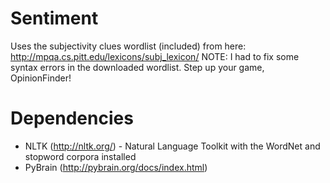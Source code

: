 Sentiment
=========

Uses the subjectivity clues wordlist (included) from here: http://mpqa.cs.pitt.edu/lexicons/subj_lexicon/
NOTE: I had to fix some syntax errors in the downloaded wordlist. Step up your game, OpinionFinder!

Dependencies
============
* NLTK (http://nltk.org/) - Natural Language Toolkit with the WordNet and stopword corpora installed
* PyBrain (http://pybrain.org/docs/index.html)
